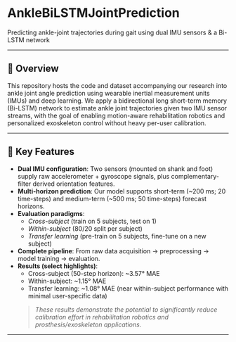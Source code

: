 # AnkleBiLSTMJointPrediction  
Predicting ankle-joint trajectories during gait using dual IMU sensors & a Bi-LSTM network  

---

## 🚀 Overview  
This repository hosts the code and dataset accompanying our research into ankle joint angle prediction using wearable inertial measurement units (IMUs) and deep learning. We apply a bidirectional long short-term memory (Bi-LSTM) network to estimate ankle joint trajectories given two IMU sensor streams, with the goal of enabling motion-aware rehabilitation robotics and personalized exoskeleton control without heavy per-user calibration.

---

## 📌 Key Features  
- **Dual IMU configuration**: Two sensors (mounted on shank and foot) supply raw accelerometer + gyroscope signals, plus complementary-filter derived orientation features.  
- **Multi-horizon prediction**: Our model supports short-term (~200 ms; 20 time-steps) and medium-term (~500 ms; 50 time-steps) forecast horizons.  
- **Evaluation paradigms**:  
  - *Cross-subject* (train on 5 subjects, test on 1)  
  - *Within-subject* (80/20 split per subject)  
  - *Transfer learning* (pre-train on 5 subjects, fine-tune on a new subject)  
- **Complete pipeline**: From raw data acquisition → preprocessing → model training → evaluation.  
- **Results (select highlights)**:  
  - Cross-subject (50-step horizon): ~3.57° MAE  
  - Within-subject: ~1.15° MAE  
  - Transfer learning: ~1.08° MAE (near within-subject performance with minimal user-specific data)  
  > *These results demonstrate the potential to significantly reduce calibration effort in rehabilitation robotics and prosthesis/exoskeleton applications.*

---

